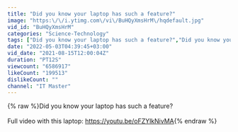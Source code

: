 ```yaml
---
title: "Did you know your laptop has such a feature?"
image: "https:\/\/i.ytimg.com\/vi\/BuHQyXmsHrM\/hqdefault.jpg"
vid_id: "BuHQyXmsHrM"
categories: "Science-Technology"
tags: ["Did you know your laptop has such a feature?","Did you know your laptop has such a feature","laptop has such a feature"]
date: "2022-05-03T04:39:45+03:00"
vid_date: "2021-08-15T12:00:04Z"
duration: "PT12S"
viewcount: "6586917"
likeCount: "199513"
dislikeCount: ""
channel: "IT Master"
---
```

{% raw %}Did you know your laptop has such a feature?<br /><br />Full video with this laptop: <a rel="nofollow" target="blank" href="https://youtu.be/oFZYlkNivMA">https://youtu.be/oFZYlkNivMA</a>{% endraw %}
